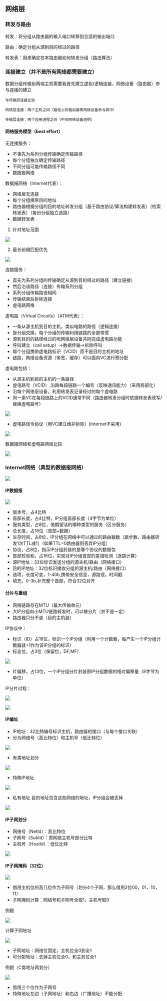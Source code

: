 ## 网络层

### 转发与路由

转发：将分组从路由器的输入端口转移到合适的输出端口

路由：确定分组从源到目的经过的路径 

转发表：用来确定在本路由器如何转发分组（路由算法）

### 连接建立（并不是所有网络都需要建立）

数据分组传输前两端主机需要我首先建立虚拟/逻辑连接，网络设备（路由器）参与连接的建立
```
与传输层连接比较

网络层连接：两个主机之间（路径上的路由器等网络设备参与其中）

传输层连接：两个应用进程之间（中间网络设备透明）
```

#### 网络服务模型（best effort）

无连接服务：
* 不事先为系列分组传输确定传输路径
* 每个分组独立确定传输路径
* 不同分组可能传输路径不同
* 数据报网络

数据报网络（Internet代表）：
* 网络层无连接
* 每个分组携带目的地址
* 路由器根据分组的目的地址转发分组（基于路由协议/算法构建转发表）（检索转发表）（每份分组独立选路）
* 数据转发表

1. 针对地址范围

![](https://i.loli.net/2019/06/22/5d0e011ff0f5d22494.png)

2. 最长前缀匹配优先

![](https://i.loli.net/2019/06/22/5d0e0213d66f348379.png)



连接服务：
* 首先为系列分组的传输确定从源到目的经过的路径（建立链接）
* 然后沿该路径（连接）传输系列分组
* 系列分组传输路径相同
* 传输结束后拆除连接
* 虚电路网络

虚电路（Virtual Circuits）（ATM代表）：
* 一条从源主机到目的主机，类似电路的路径（逻辑连接）
* 是分组交换，每个分组的传输利用链路的全部带宽
* 源到目的的路径经过的呃网络层设备共同完成虚电路功能
* 呼叫建立（call setup）->数据传输->拆除呼叫
* 每个分组携带虚电路标识（VCID）而不是目的主机的地址
* 链路，网络设备资源（带宽，缓存）可以面向VC进行预分配

虚电路包括：

* 从源主机到目的主机的一条路径
* 虚电路号（VCID）,沿路每段链路一个编号（反映通讯能力）（采用局部化）
* 沿每个网络层设备，利用转发表记录经过的每个虚电路
* 同一条VC在每段链路上的VCID通常不同（路由器转发分组时依据转发表改写/替换虚电路号）

![](https://i.loli.net/2019/06/22/5d0dfc5397ef469581.png)

* 虚电路信令协议（用VC建立维护拆除）(Internet不采用)

![](https://i.loli.net/2019/06/22/5d0dffcb9b20914328.png)


数据报网络和虚电路网络比较

![](https://i.loli.net/2019/06/22/5d0e02b1de1ec33250.png)

### Internet网络（典型的数据报网络）

![](https://i.loli.net/2019/06/22/5d0e035aa970073191.png)

#### IP数据报

![](https://i.loli.net/2019/06/22/5d0e062f5293d42274.png)

* 版本号，占4比特
* 首部长度，占4比特，IP分组首部长度（4字节为单位）
* 服务类型，占8位，值期望活的哪种类型的服务（区分服务）
* 总长度，占16位（首部+数据）
* 生存时间，占8位，IP分组在网络中可以通过的路由器数（跳步数，路由器转发1次TTL减1）（如果TTL=0路由器则丢弃IP分组）
* 协议，占8位，指示IP分组封装的是哪个协议的数据包
* 首部校验和，占16位，实现对IP分组首部的差错检测（逐跳计算）
* 源IP地址：32位标识发送分组的源主机/路由（网络接口）
* 目的IP地址：32位标识接收分组的源主机/路由（网络接口）
* 选项，长度可变，1-40b,携带安全信息，源路径，时间戳
* 填充，0-3b,补充整个首部，符合32位对齐

#### 分片与重组 
* 网络链路存在MTU（最大传输单元）
* 大IP分组向小MTU链路转发时，可以被分片（并不是一定）
* 路由器只分不装（目的主机装）


IP协议中：
* 标识（ID）占16位，标识一个IP分组（利用一个计数器，每产生一个IP分组计数器就+1作为该IP分组的标识）
* 标志位，占3位（保留位，DF,MF）

![](https://i.loli.net/2019/06/22/5d0e08d0affb318469.png)

* 片偏移，占13位，一个IP分组分片封装原IP分组数据的相对偏移量（8字节为单位）

IP分片过程：

![](https://i.loli.net/2019/06/22/5d0e09f37a1a758066.png)

![](https://i.loli.net/2019/06/22/5d0e0a9178f3571128.png)


#### IP编址
* IP地址：32比特编号标识主机，路由器的接口（与每个接口关联）
* 分为网络号（高比特位）和主机号（低比特位）

![](https://i.loli.net/2019/06/22/5d0e10051227128540.png)

* 有类地址划分

![](https://i.loli.net/2019/06/22/5d0e117de863795479.png)

* 特殊IP地址

![](https://i.loli.net/2019/06/22/5d0e1209288f851734.png)

* 私有地址
目的地址包含这些网络的地址，IP分组会被丢掉

![](https://i.loli.net/2019/06/22/5d0e1fa17349c64141.png)

#### IP子网划分

* 网络号（NetId）：高比特位
* 子网号（SubId）：原网络主机号部分比特
* 主机号（HostId）：低位比特

![](https://i.loli.net/2019/06/22/5d0e5015602cc95609.png)

#### IP子网掩码（32位）

![](https://i.loli.net/2019/06/23/5d0e51796369c30682.png)

 
* 借用主机位的高几位作为子网号（划分4个子网，那么借用2位00，01，10，11）
* 子网掩码计算：网络号和子网号全取1，主机号取0


例题

![](https://i.loli.net/2019/06/24/5d10a882932de23490.png)

计算子网地址

![](https://i.loli.net/2019/06/23/5d0e5296b09e032539.png)


* 子网地址：网络位固定，主机位全0到全1
* 可分配地址：去掉主机位全0，和主机位全1

例题（C类地址再划分）

![](https://i.loli.net/2019/06/24/5d10ad7cbccf924867.png)
* 借用三个位作为子网号
* 特殊地址左边（子网地址）和右边（广播地址）不能分配






